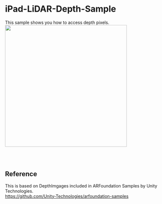 # iPad-LiDAR-Depth-Sample
 This sample shows you how to access depth pixels.<br>
 <img src="https://github.com/TakashiYoshinaga/iPad-LiDAR-Depth-Sample/blob/master/images/capture.png?raw=true" width=400></img>
 
 <br><br>
 ## Reference
 This is based on DepthImgages included in ARFoundation Samples by Unity Technologies.<br>
 https://github.com/Unity-Technologies/arfoundation-samples

